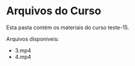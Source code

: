 # Arquivos do Curso

Esta pasta contém os materiais do curso teste-15.

Arquivos disponíveis:
- 3.mp4
- 4.mp4